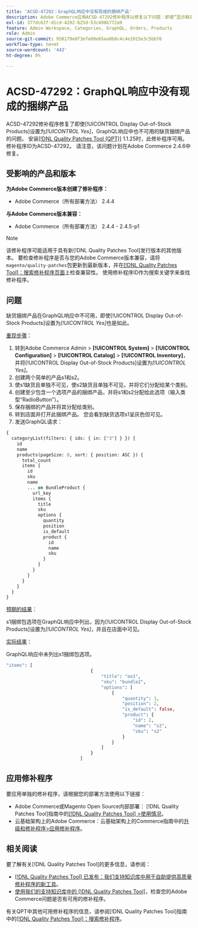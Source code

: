 ```yaml
---
title: 'ACSD-47292：GraphQL响应中没有现成的捆绑产品'
description: Adobe Commerce应用ACSD-47292修补程序以修复以下问题：即使“显示缺货产品”设置为“是”，GraphQL响应中仍无法使用缺货捆绑产品。
exl-id: 377dc62f-d1cd-4292-b25d-53c498b772a9
feature: Admin Workspace, Categories, GraphQL, Orders, Products
role: Admin
source-git-commit: 958179e0f3efe08e65ea8b0c4c4e1015e3c5bb76
workflow-type: tm+mt
source-wordcount: '443'
ht-degree: 0%

---
```


# ACSD-47292：GraphQL响应中没有现成的捆绑产品

ACSD-47292修补程序修复了即使[!UICONTROL Display Out-of-Stock Products]设置为&#x200B;*[!UICONTROL Yes]*，GraphQL响应中也不可用的缺货捆绑产品的问题。 安装[[!DNL Quality Patches Tool (QPT)]](/help/announcements/adobe-commerce-announcements/magento-quality-patches-released-new-tool-to-self-serve-quality-patches.md) 1.1.25时，此修补程序可用。 修补程序ID为ACSD-47292。 请注意，该问题计划在Adobe Commerce 2.4.6中修复。

## 受影响的产品和版本

**为Adobe Commerce版本创建了修补程序：**

* Adobe Commerce（所有部署方法） 2.4.4

**与Adobe Commerce版本兼容：**

* Adobe Commerce（所有部署方法） 2.4.4 - 2.4.5-p1

>[!NOTE]
>
>该修补程序可能适用于具有新[!DNL Quality Patches Tool]发行版本的其他版本。 要检查修补程序是否与您的Adobe Commerce版本兼容，请将`magento/quality-patches`包更新到最新版本，并在[[!DNL Quality Patches Tool]：搜索修补程序页面](https://experienceleague.adobe.com/tools/commerce-quality-patches/index.html?lang=zh-Hans)上检查兼容性。 使用修补程序ID作为搜索关键字来查找修补程序。

## 问题

缺货捆绑产品在GraphQL响应中不可用，即使[!UICONTROL Display Out-of-Stock Products]设置为&#x200B;*[!UICONTROL Yes]*&#x200B;也是如此。

<u>重现步骤</u>：

1. 转到Adobe Commerce Admin > **[!UICONTROL System]** > **[!UICONTROL Configuration]** > **[!UICONTROL Catalog]** > **[!UICONTROL Inventory]**，并将[!UICONTROL Display Out-of-Stock Products]设置为&#x200B;*[!UICONTROL Yes]*。
1. 创建两个简单的产品s1和s2。
1. 使s1缺货且单独不可见，使s2缺货且单独不可见，并将它们分配给某个类别。
1. 创建至少包含一个选项产品的捆绑产品，并将s1和s2分配给此选项（输入类型“RadioButton”）。
1. 保存捆绑的产品并将其分配给类别。
1. 转到店面并打开此捆绑产品。 您会看到缺货选项s1呈灰色但可见。
1. 发送GraphQL请求：

```GraphQL
{
  categoryList(filters: { ids: { in: ["3"] } }) {
    id
    name
    products(pageSize: 8, sort: { position: ASC }) {
      total_count
      items {
        id
        sku
        name
        ... on BundleProduct {
          url_key
          items {
            title
            sku
            options {
              quantity
              position
              is_default
              product {
                id
                name
                sku
              }
            }
          }
        }
      }
    }
  }
}
```

<u>预期的结果</u>：

s1捆绑包选项在GraphQL响应中列出，因为[!UICONTROL Display Out-of-Stock Products]设置为&#x200B;*[!UICONTROL Yes]*，并且在店面中可见。

<u>实际结果</u>：

GraphQL响应中未列出s1捆绑包选项。

```GraphQL
"items": [
                                {
                                    "title": "oo1",
                                    "sku": "bundle2",
                                    "options": [
                                        {
                                            "quantity": 1,
                                            "position": 2,
                                            "is_default": false,
                                            "product": {
                                                "id": 2,
                                                "name": "s2",
                                                "sku": "s2"
                                            }
                                        }
                                    ]
                                }
                            ]
```

## 应用修补程序

要应用单独的修补程序，请根据您的部署方法使用以下链接：

* Adobe Commerce或Magento Open Source内部部署： [!DNL Quality Patches Tool]指南中的[[!DNL Quality Patches Tool] >使用情况](https://experienceleague.adobe.com/docs/commerce-operations/tools/quality-patches-tool/usage.html?lang=zh-Hans)。
* 云基础架构上的Adobe Commerce：云基础架构上的Commerce指南中的[升级和修补程序>应用修补程序](https://experienceleague.adobe.com/docs/commerce-cloud-service/user-guide/develop/upgrade/apply-patches.html?lang=zh-Hans)。

## 相关阅读

要了解有关[!DNL Quality Patches Tool]的更多信息，请参阅：

* [[!DNL Quality Patches Tool] 已发布：我们支持知识库中用于自助提供高质量修补程序的新工具](/help/announcements/adobe-commerce-announcements/magento-quality-patches-released-new-tool-to-self-serve-quality-patches.md)。
* [使用我们的支持知识库中的 [!DNL Quality Patches Tool]](/help/support-tools/patches-available-in-qpt-tool/check-patch-for-magento-issue-with-magento-quality-patches.md)，检查您的Adobe Commerce问题是否有可用的修补程序。

有关QPT中其他可用修补程序的信息，请参阅[!DNL Quality Patches Tool]指南中的[[!DNL Quality Patches Tool]：搜索修补程序](https://experienceleague.adobe.com/tools/commerce-quality-patches/index.html?lang=zh-Hans)。
